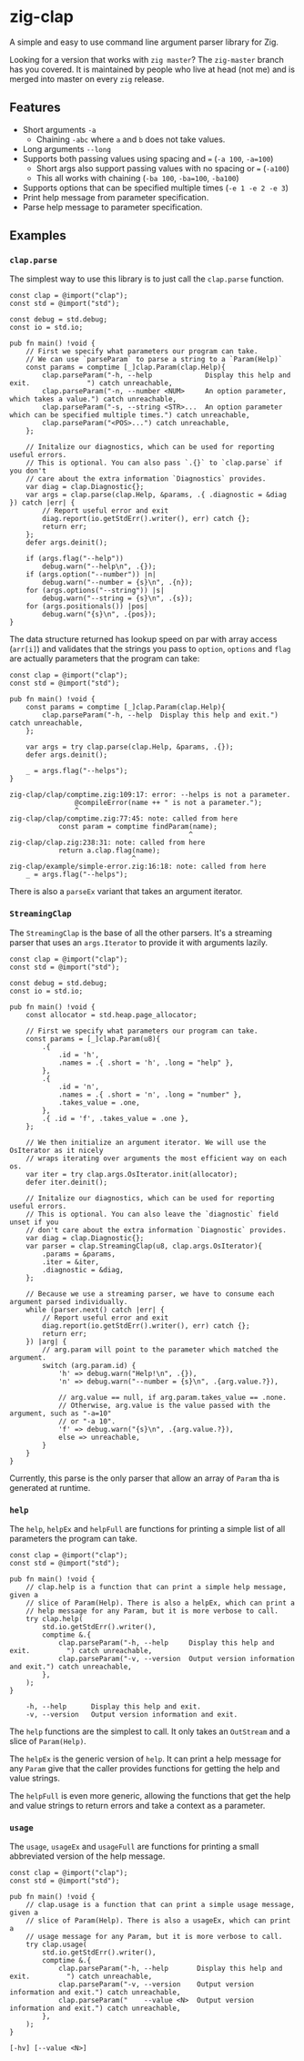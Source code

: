 # zig-clap

A simple and easy to use command line argument parser library for Zig.

Looking for a version that works with `zig master`? The `zig-master` branch has
you covered. It is maintained by people who live at head (not me) and is merged
into master on every `zig` release.

## Features

* Short arguments `-a`
  * Chaining `-abc` where `a` and `b` does not take values.
* Long arguments `--long`
* Supports both passing values using spacing and `=` (`-a 100`, `-a=100`)
  * Short args also support passing values with no spacing or `=` (`-a100`)
  * This all works with chaining (`-ba 100`, `-ba=100`, `-ba100`)
* Supports options that can be specified multiple times (`-e 1 -e 2 -e 3`)
* Print help message from parameter specification.
* Parse help message to parameter specification.

## Examples

### `clap.parse`

The simplest way to use this library is to just call the `clap.parse` function.

```zig
const clap = @import("clap");
const std = @import("std");

const debug = std.debug;
const io = std.io;

pub fn main() !void {
    // First we specify what parameters our program can take.
    // We can use `parseParam` to parse a string to a `Param(Help)`
    const params = comptime [_]clap.Param(clap.Help){
        clap.parseParam("-h, --help             Display this help and exit.              ") catch unreachable,
        clap.parseParam("-n, --number <NUM>     An option parameter, which takes a value.") catch unreachable,
        clap.parseParam("-s, --string <STR>...  An option parameter which can be specified multiple times.") catch unreachable,
        clap.parseParam("<POS>...") catch unreachable,
    };

    // Initalize our diagnostics, which can be used for reporting useful errors.
    // This is optional. You can also pass `.{}` to `clap.parse` if you don't
    // care about the extra information `Diagnostics` provides.
    var diag = clap.Diagnostic{};
    var args = clap.parse(clap.Help, &params, .{ .diagnostic = &diag }) catch |err| {
        // Report useful error and exit
        diag.report(io.getStdErr().writer(), err) catch {};
        return err;
    };
    defer args.deinit();

    if (args.flag("--help"))
        debug.warn("--help\n", .{});
    if (args.option("--number")) |n|
        debug.warn("--number = {s}\n", .{n});
    for (args.options("--string")) |s|
        debug.warn("--string = {s}\n", .{s});
    for (args.positionals()) |pos|
        debug.warn("{s}\n", .{pos});
}

```

The data structure returned has lookup speed on par with array access (`arr[i]`) and validates
that the strings you pass to `option`, `options` and `flag` are actually parameters that the
program can take:

```zig
const clap = @import("clap");
const std = @import("std");

pub fn main() !void {
    const params = comptime [_]clap.Param(clap.Help){
        clap.parseParam("-h, --help  Display this help and exit.") catch unreachable,
    };

    var args = try clap.parse(clap.Help, &params, .{});
    defer args.deinit();

    _ = args.flag("--helps");
}

```

```
zig-clap/clap/comptime.zig:109:17: error: --helps is not a parameter.
                @compileError(name ++ " is not a parameter.");
                ^
zig-clap/clap/comptime.zig:77:45: note: called from here
            const param = comptime findParam(name);
                                            ^
zig-clap/clap.zig:238:31: note: called from here
            return a.clap.flag(name);
                              ^
zig-clap/example/simple-error.zig:16:18: note: called from here
    _ = args.flag("--helps");
```

There is also a `parseEx` variant that takes an argument iterator.

### `StreamingClap`

The `StreamingClap` is the base of all the other parsers. It's a streaming parser that uses an
`args.Iterator` to provide it with arguments lazily.

```zig
const clap = @import("clap");
const std = @import("std");

const debug = std.debug;
const io = std.io;

pub fn main() !void {
    const allocator = std.heap.page_allocator;

    // First we specify what parameters our program can take.
    const params = [_]clap.Param(u8){
        .{
            .id = 'h',
            .names = .{ .short = 'h', .long = "help" },
        },
        .{
            .id = 'n',
            .names = .{ .short = 'n', .long = "number" },
            .takes_value = .one,
        },
        .{ .id = 'f', .takes_value = .one },
    };

    // We then initialize an argument iterator. We will use the OsIterator as it nicely
    // wraps iterating over arguments the most efficient way on each os.
    var iter = try clap.args.OsIterator.init(allocator);
    defer iter.deinit();

    // Initalize our diagnostics, which can be used for reporting useful errors.
    // This is optional. You can also leave the `diagnostic` field unset if you
    // don't care about the extra information `Diagnostic` provides.
    var diag = clap.Diagnostic{};
    var parser = clap.StreamingClap(u8, clap.args.OsIterator){
        .params = &params,
        .iter = &iter,
        .diagnostic = &diag,
    };

    // Because we use a streaming parser, we have to consume each argument parsed individually.
    while (parser.next() catch |err| {
        // Report useful error and exit
        diag.report(io.getStdErr().writer(), err) catch {};
        return err;
    }) |arg| {
        // arg.param will point to the parameter which matched the argument.
        switch (arg.param.id) {
            'h' => debug.warn("Help!\n", .{}),
            'n' => debug.warn("--number = {s}\n", .{arg.value.?}),

            // arg.value == null, if arg.param.takes_value == .none.
            // Otherwise, arg.value is the value passed with the argument, such as "-a=10"
            // or "-a 10".
            'f' => debug.warn("{s}\n", .{arg.value.?}),
            else => unreachable,
        }
    }
}

```

Currently, this parse is the only parser that allow an array of `Param` tha
is generated at runtime.

### `help`

The `help`, `helpEx` and `helpFull` are functions for printing a simple list of all parameters the
program can take.

```zig
const clap = @import("clap");
const std = @import("std");

pub fn main() !void {
    // clap.help is a function that can print a simple help message, given a
    // slice of Param(Help). There is also a helpEx, which can print a
    // help message for any Param, but it is more verbose to call.
    try clap.help(
        std.io.getStdErr().writer(),
        comptime &.{
            clap.parseParam("-h, --help     Display this help and exit.         ") catch unreachable,
            clap.parseParam("-v, --version  Output version information and exit.") catch unreachable,
        },
    );
}

```

```
	-h, --help   	Display this help and exit.
	-v, --version	Output version information and exit.
```

The `help` functions are the simplest to call. It only takes an `OutStream` and a slice of
`Param(Help)`.

The `helpEx` is the generic version of `help`. It can print a help message for any
`Param` give that the caller provides functions for getting the help and value strings.

The `helpFull` is even more generic, allowing the functions that get the help and value strings
to return errors and take a context as a parameter.

### `usage`

The `usage`, `usageEx` and `usageFull` are functions for printing a small abbreviated version
of the help message.

```zig
const clap = @import("clap");
const std = @import("std");

pub fn main() !void {
    // clap.usage is a function that can print a simple usage message, given a
    // slice of Param(Help). There is also a usageEx, which can print a
    // usage message for any Param, but it is more verbose to call.
    try clap.usage(
        std.io.getStdErr().writer(),
        comptime &.{
            clap.parseParam("-h, --help       Display this help and exit.         ") catch unreachable,
            clap.parseParam("-v, --version    Output version information and exit.") catch unreachable,
            clap.parseParam("    --value <N>  Output version information and exit.") catch unreachable,
        },
    );
}

```

```
[-hv] [--value <N>]
```

